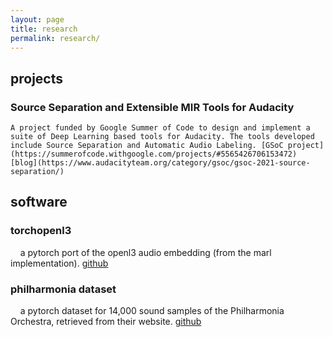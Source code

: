 ```yaml
---
layout: page
title: research
permalink: research/
---
```


## projects

### Source Separation and Extensible MIR Tools for Audacity
    A project funded by Google Summer of Code to design and implement a suite of Deep Learning based tools for Audacity. The tools developed include Source Separation and Automatic Audio Labeling. [GSoC project](https://summerofcode.withgoogle.com/projects/#5565426706153472) [blog](https://www.audacityteam.org/category/gsoc/gsoc-2021-source-separation/)


## software

### torchopenl3
    a pytorch port of the openl3 audio embedding (from the marl implementation). [github](https://github.com/hugofloresgarcia/torchopenl3)

### philharmonia dataset
    a pytorch dataset for 14,000 sound samples of the Philharmonia Orchestra, retrieved from their website. [github](https://github.com/hugofloresgarcia/philharmonia-dataset)